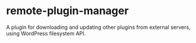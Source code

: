 # remote-plugin-manager
A plugin for downloading and updating other plugins from external servers, using WordPress filesystem API.
